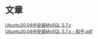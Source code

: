 # 文章
[Ubuntu20.04中安装MySQL 5.7.x](https://zhuanlan.zhihu.com/p/348317883)<br />[Ubuntu20.04中安装MySQL 5.7.x - 知乎.pdf](https://www.yuque.com/attachments/yuque/0/2023/pdf/25358086/1693398050566-fd275d23-013a-4976-b4de-cb728341ee62.pdf)
